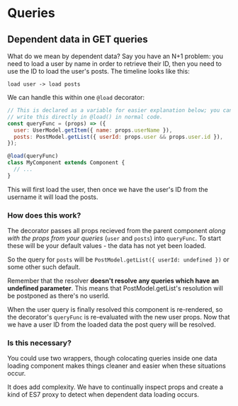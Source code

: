# Queries

## Dependent data in GET queries

What do we mean by dependent data?  Say you have an N+1 problem: you need to
load a user by name in order to retrieve their ID, then you need to
use the ID to load the user's posts.  The timeline looks like this:

```
load user -> load posts
```

We can handle this within one `@load` decorator:

```javascript
// This is declared as a variable for easier explanation below; you can
// write this directly in @load() in normal code.
const queryFunc = (props) => ({
  user: UserModel.getItem({ name: props.userName }),
  posts: PostModel.getList({ userId: props.user && props.user.id }),
});

@load(queryFunc)
class MyComponent extends Component {
  // ...
}
```

This will first load the user, then once we have the user's ID from the
username it will load the posts.

### How does this work?

The decorator passes all props recieved from the parent component _along with
the props from your queries_ (`user` and `posts`) into `queryFunc`.  To start
these will be your default values - the data has not yet been loaded.

So the query for `posts` will be `PostModel.getList({ userId: undefined })` or
some other such default.

Remember that the resolver **doesn't resolve any queries which have an
undefined parameter**.  This means that PostModel.getList's resolution will be
postponed as there's no userId.

When the user query is finally resolved this component is re-rendered, so the
decorator's `queryFunc` is re-evaluated with the new user props.  Now that we
have a user ID from the loaded data the post query will be resolved. 

### Is this necessary?

You could use two wrappers, though colocating queries inside one data loading
component makes things cleaner and easier when these situations occur.

It does add complexity. We have to continually inspect props and create a kind
of ES7 proxy to detect when dependent data loading occurs.


